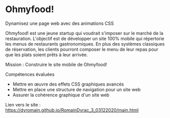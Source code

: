 # Ohmyfood!

Dynamisez une page web avec des animations CSS

Ohmyfood! est une jeune startup qui voudrait s'imposer sur le marché de la restauration. 
L'objectif est de développer un site 100% mobile qui répertorie les menus de restaurants gastronomiques. 
En plus des systèmes classiques de réservation, les clients pourront composer le menu de leur repas pour que les plats soient prêts à leur arrivée. 

Mission : Construire le site mobile de Ohmyfood!

Compétences évaluées
- Mettre en œuvre des effets CSS graphiques avancés
- Mettre en place une structure de navigation pour un site web
- Assurer la cohérence graphique d'un site web

Lien vers le site : https://dyromain.github.io/RomainDyrac_3_03122020/main.html
